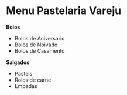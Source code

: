 # Menu Pastelaria Vareju

**Bolos**

- Bolos de Aniversário
- Bolos de Noivado
- Bolos de Casamento

**Salgados**

- Pasteis
- Rolos de carne
- Empadas
